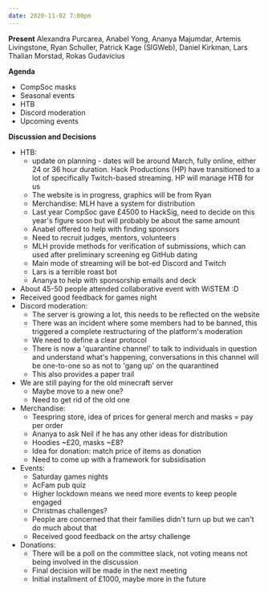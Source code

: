 ```yaml
---
date: 2020-11-02 7:00pm
---
```


**Present**
Alexandra Purcarea, Anabel Yong, Ananya Majumdar, Artemis Livingstone, Ryan Schuller, Patrick Kage (SIGWeb), Daniel Kirkman, Lars Thalian Morstad, Rokas Gudavicius

**Agenda**
* CompSoc masks
* Seasonal events
* HTB
* Discord moderation
* Upcoming events

**Discussion and Decisions**
* HTB:
	* update on planning - dates will be around March, fully online, either 24 or 36 hour duration. Hack Productions (HP) have transitioned to a lot of specifically Twitch-based streaming. HP will manage HTB for us
	* The website is in progress, graphics will be from Ryan
	* Merchandise: MLH have a system for distribution
	* Last year CompSoc gave £4500 to HackSig, need to decide on this year's figure soon but will probably be about the same amount
	* Anabel offered to help with finding sponsors
	* Need to recruit judges, mentors, volunteers
	* MLH provide methods for verification of submissions, which can used after preliminary screening eg GitHub dating
	* Main mode of streaming will be bot-ed Discord and Twitch
	* Lars is a terrible roast bot
	* Ananya to help with sponsorship emails and deck
* About 45-50 people attended collaborative event with WiSTEM :D
* Received good feedback for games night
* Discord moderation:
	* The server is growing a lot, this needs to be reflected on the website
	* There was an incident where some members had to be banned, this triggered a complete restructuring of the platform's moderation
	* We need to define a clear protocol
	* There is now a 'quarantine channel' to talk to individuals in question and understand what's happening, conversations in this channel will be one-to-one so as not to 'gang up' on the quarantined
	* This also provides a paper trail
* We are still paying for the old minecraft server
	* Maybe move to a new one?
	* Need to get rid of the old one
* Merchandise:
	* Teespring store, idea of prices for general merch and masks = pay per order
	* Ananya to ask Neil if he has any other ideas for distribution
	* Hoodies ~£20, masks ~£8?
	* Idea for donation: match price of items as donation
	* Need to come  up with a framework for subsidisation
* Events:
	* Saturday games nights
	* AcFam pub quiz
	* Higher lockdown means we need more events to keep people engaged
	* Christmas challenges?
	* People are concerned that their families didn't turn up but we can't do much about that
	* Received good feedback on the artsy challenge
* Donations:
	* There will be a poll on the committee slack, not voting means not being involved in the discussion
	* Final decision will be made in the next meeting
	* Initial installment of £1000, maybe more in the future
